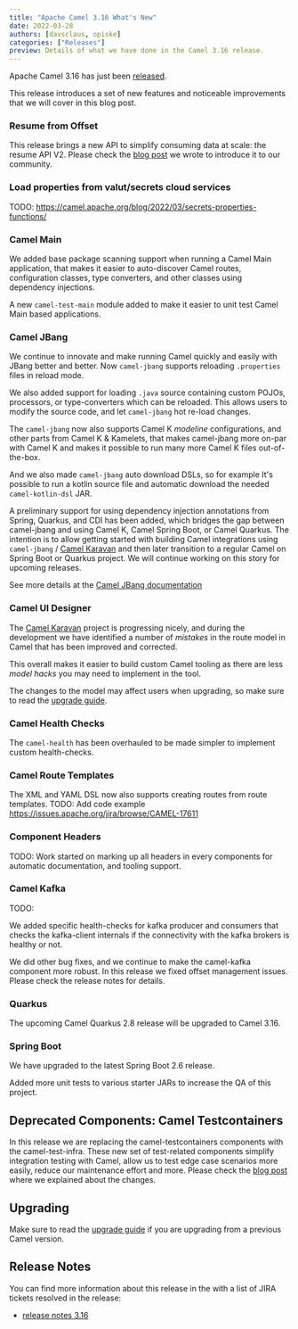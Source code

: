 ```yaml
---
title: "Apache Camel 3.16 What's New"
date: 2022-03-28
authors: [davsclaus, opiske]
categories: ["Releases"]
preview: Details of what we have done in the Camel 3.16 release.
---
```


Apache Camel 3.16 has just been [released](/blog/2022/03/RELEASE-3.16.0/).

This release introduces a set of new features and noticeable improvements that we will cover in this blog post.

### Resume from Offset

This release brings a new API to simplify consuming data at scale: the resume API V2. Please check the [blog post](https://camel.apache.org/blog/2022/03/resume-api-v2/) we wrote to introduce it to our community.

### Load properties from valut/secrets cloud services

TODO:
https://camel.apache.org/blog/2022/03/secrets-properties-functions/

### Camel Main

We added base package scanning support when running a Camel Main application, that
makes it easier to auto-discover Camel routes, configuration classes, type converters,
and other classes using dependency injections.

A new `camel-test-main` module added to make it easier to unit test Camel Main based applications.

### Camel JBang

We continue to innovate and make running Camel quickly and easily with JBang better and better.
Now `camel-jbang` supports reloading `.properties` files in reload mode.

We also added support for loading `.java` source containing custom POJOs, processors,
or type-converters which can be reloaded. This allows users to modify the source code,
and let `camel-jbang` hot re-load changes.

The `camel-jbang` now also supports Camel K _modeline_ configurations, and other parts
from Camel K & Kamelets, that makes camel-jbang more on-par with Camel K and makes it possible to
run many more Camel K files out-of-the-box.

And we also made `camel-jbang` auto download DSLs, so for example It's possible to run a kotlin
source file and automatic download the needed `camel-kotlin-dsl` JAR.

A preliminary support for using dependency injection annotations from Spring, Quarkus, and CDI
has been added, which bridges the gap between camel-jbang and using Camel K, Camel Spring Boot,
or Camel Quarkus. The intention is to allow getting started with building Camel integrations
using `camel-jbang` / [Camel Karavan](https://github.com/apache/camel-karavan) and then
later transition to a regular Camel on Spring Boot or Quarkus project.
We will continue working on this story for upcoming releases.

See more details at the [Camel JBang documentation](/manual/camel-jbang.html)

### Camel UI Designer

The [Camel Karavan](https://github.com/apache/camel-karavan) project is progressing nicely, and during the development we have identified
a number of _mistakes_ in the route model in Camel that has been improved and corrected.

This overall makes it easier to build custom Camel tooling as there are less _model hacks_ you may need to
implement in the tool.

The changes to the model may affect users when upgrading, so make sure to read the [upgrade guide](/manual/camel-3x-upgrade-guide-3_16.html).

### Camel Health Checks

The `camel-health` has been overhauled to be made simpler to implement custom health-checks.

### Camel Route Templates

The XML and YAML DSL now also supports creating routes from route templates.
TODO: Add code example
https://issues.apache.org/jira/browse/CAMEL-17611

### Component Headers

TODO: Work started on marking up all headers in every components for automatic documentation, and tooling support.

### Camel Kafka

TODO: 

We added specific health-checks for kafka producer and consumers that checks the kafka-client
internals if the connectivity with the kafka brokers is healthy or not.

We did other bug fixes, and we continue to make the camel-kafka component more robust. In this release we fixed offset management issues. Please check the release notes for details.

### Quarkus

The upcoming Camel Quarkus 2.8 release will be upgraded to Camel 3.16. 

### Spring Boot

We have upgraded to the latest Spring Boot 2.6 release.

Added more unit tests to various starter JARs to increase the QA of this project.

## Deprecated Components: Camel Testcontainers

In this release we are replacing the camel-testcontainers components with the camel-test-infra. These new set of test-related components simplify integration testing with Camel, allow us to test edge case scenarios more easily, reduce our maintenance effort and more. Please check the [blog post](https://camel.apache.org/blog/2022/02/camel-test-infra/) where we explained about the changes.

## Upgrading

Make sure to read the [upgrade guide](/manual/camel-3x-upgrade-guide-3_16.html) if you are upgrading from a previous Camel version.

## Release Notes

You can find more information about this release in the with a list of JIRA tickets resolved in the release: 

- [release notes 3.16](/releases/release-3.16.0/)

